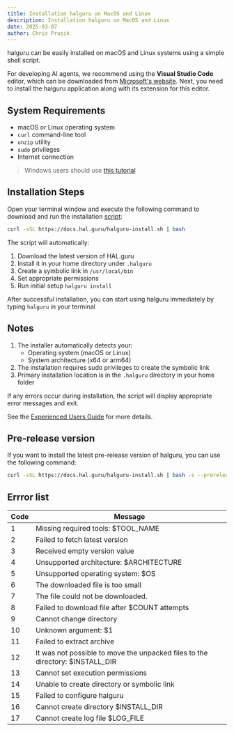 ```yaml
---
title: Installation halguru on MacOS and Linux
description: Installation halguru on MacOS and Linux
date: 2025-03-07
author: Chris Prusik
---
```


halguru can be easily installed on macOS and Linux systems using a simple shell script.

For developing AI agents, we recommend using the **Visual Studio Code** editor, which can be downloaded from [Microsoft's website](https://code.visualstudio.com/download).
Next, you need to install the halguru application along with its extension for this editor.

## System Requirements

- macOS or Linux operating system
- `curl` command-line tool
- `unzip` utility
- `sudo` privileges
- Internet connection

> Windows users should use [this tutorial](windows.md)

## Installation Steps

Open your terminal window and execute the following command to download and run 
the installation [script](https://docs.hal.guru/halguru-install.sh):

```bash
curl -sSL https://docs.hal.guru/halguru-install.sh | bash
```
 
The script will automatically:

1. Download the latest version of HAL.guru
2. Install it in your home directory under `.halguru`
3. Create a symbolic link in `/usr/local/bin`
4. Set appropriate permissions
5. Run initial setup `halguru install`

After successful installation, you can start using halguru immediately by typing `halguru` in your terminal

## Notes

1. The installer automatically detects your:
   * Operating system (macOS or Linux)
   * System architecture (x64 or arm64)
2. The installation requires sudo privileges to create the symbolic link
3. Primary installation location is in the `.halguru` directory in your home folder

If any errors occur during installation, the script will display appropriate error messages and exit.

See the [Experienced Users Guide](experienced-users.md) for more details.

## Pre-release version

If you want to install the latest pre-release version of halguru, you can use the following command:

```bash
curl -sSL https://docs.hal.guru/halguru-install.sh | bash -s --prerelease
```

## Errror list

| Code | Message                                                                       |
|------|-------------------------------------------------------------------------------|
| 1    | Missing required tools: $TOOL_NAME                                            |
| 2    | Failed to fetch latest version                                                |
| 3    | Received empty version value                                                  |
| 4    | Unsupported architecture: $ARCHITECTURE                                       |
| 5    | Unsupported operating system: $OS                                             |
| 6    | The downloaded file is too small                                              |
| 7    | The file could not be downloaded.                                             |
| 8    | Failed to download file after $COUNT attempts                                 |
| 9    | Cannot change directory                                                       |
| 10   | Unknown argument: $1                                                          |
| 11   | Failed to extract archive                                                     |
| 12   | It was not possible to move the unpacked files to the directory: $INSTALL_DIR |
| 13   | Cannot set execution permissions                                              |
| 14   | Unable to create directory or symbolic link                                   |
| 15   | Failed to configure halguru                                                   |
| 16   | Cannot create directory $INSTALL_DIR                                          |
| 17   | Cannot create log file $LOG_FILE                                              |
